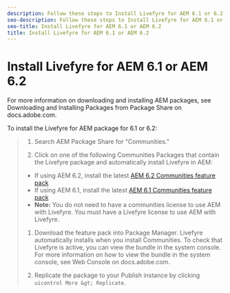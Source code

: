 ```yaml
---
description: Follow these steps to Install Livefyre for AEM 6.1 or 6.2 without AEM Assets.
seo-description: Follow these steps to Install Livefyre for AEM 6.1 or 6.2 without AEM Assets.
seo-title: Install Livefyre for AEM 6.1 or AEM 6.2
title: Install Livefyre for AEM 6.1 or AEM 6.2
---
```


# Install Livefyre for AEM 6.1 or AEM 6.2

For more information on downloading and installing AEM packages, see Downloading and Installing Packages from Package Share on docs.adobe.com.

To install the Livefyre for AEM package for 6.1 or 6.2:

>1. Search AEM Package Share for “Communities.”
>   
>1. Click on one of the following Communities Packages that contain the Livefyre package and automatically install Livefyre in AEM:
>* If using AEM 6.2, install the latest [AEM 6.2 Communities feature pack](https://docs.adobe.com/docs/en/aem/6-2/deploy/communities.html#Latest%20Feature%20Pack)
>* If using AEM 6.1, install the latest [AEM 6.1 Communities feature pack](https://docs.adobe.com/docs/en/aem/6-1/deploy/communities.html#Latest%20Feature%20Pack)
>* **Note:** You do not need to have a communities license to use AEM with Livefyre. You must have a Livefyre license to use AEM with Livefyre.
>   
>   
>1. Download the feature pack into Package Manager. Livefyre automatically installs when you install Communities. To check that Livefyre is active, you can view the bundle in the system console. For more information on how to view the bundle in the system console, see Web Console on docs.adobe.com.
>   
>1. Replicate the package to your Publish instance by clicking `uicontrol More &gt; Replicate`.
>   
>   
